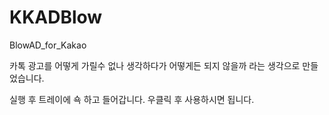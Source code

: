 # KKADBlow
BlowAD_for_Kakao

카톡 광고를 어떻게 가릴수 없나 생각하다가
어떻게든 되지 않을까 라는 생각으로 만들었습니다.

실행 후 트레이에 쇽 하고 들어갑니다.
우클릭 후 사용하시면 됩니다.
